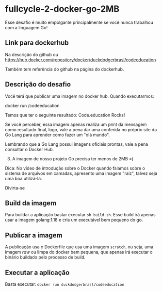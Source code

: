 # fullcycle-2-docker-go-2MB
Esse desafio é muito empolgante principalmente se você nunca trabalhou com a linguagem Go!

## Link para dockerhub
Na descrição do github ou
https://hub.docker.com/repository/docker/duckdodgerbrasl/codeeducation

Também tem referência do github na página do dockerhub.

## Descrição do desafio
Você terá que publicar uma imagem no docker hub. Quando executarmos:

docker run <seu-user>/codeeducation

Temos que ter o seguinte resultado: Code.education Rocks!

Se você perceber, essa imagem apenas realiza um print da mensagem como resultado final, logo, vale a pena dar uma conferida no próprio site da Go Lang para aprender como fazer um "olá mundo".

Lembrando que a Go Lang possui imagens oficiais prontas, vale a pena consultar o Docker Hub.

3) A imagem de nosso projeto Go precisa ter menos de 2MB =)

Dica: No vídeo de introdução sobre o Docker quando falamos sobre o sistema de arquivos em camadas, apresento uma imagem "raiz", talvez seja uma boa utilizá-la.

Divirta-se

## Build da imagem
Para buildar a aplicação bastar executar `sh build.sh`.
Esse build irá apenas usar a imagem golang:1.18 e cria um executável bem pequeno do go.

## Publicar a imagem
A publicação usa o Dockerfile que usa uma imagem `scratch`, ou seja, uma imagem _raw_ ou limpa do docker bem pequena, que apenas irá executar o binário buildado pelo processo de build.

## Executar a aplicação
Basta executar:
`docker run duckdodgerbrasl/codeeducation`
